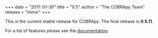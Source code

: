 +++
date = "2017-01-30"
title = "0.5"
author = "The COBRApy Team"
release = "minor"
+++

This is the current stable release for COBRApy. The final release is **0.5.11**.

For a list of features please see the
[documentation](https://cobrapy.readthedocs.org/en/stable/).
